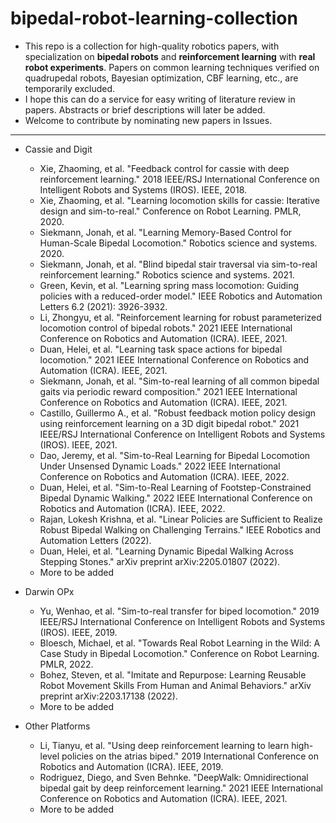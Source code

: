 # bipedal-robot-learning-collection  
+ This repo is a collection for high-quality robotics papers, with specialization on **bipedal robots** and **reinforcement learning** with **real robot experiments**. Papers on common learning techniques verified on quadrupedal robots, Bayesian optimization, CBF learning, etc., are temporarily excluded.       
+ I hope this can do a service for easy writing of literature review in papers. Abstracts or brief descriptions will later be added.     
+ Welcome to contribute by nominating new papers in Issues.    
 
------  
+ Cassie and Digit   
  - Xie, Zhaoming, et al. "Feedback control for cassie with deep reinforcement learning." 2018 IEEE/RSJ International Conference on Intelligent Robots and Systems (IROS). IEEE, 2018.  
  - Xie, Zhaoming, et al. "Learning locomotion skills for cassie: Iterative design and sim-to-real." Conference on Robot Learning. PMLR, 2020.   
  - Siekmann, Jonah, et al. "Learning Memory-Based Control for Human-Scale Bipedal Locomotion." Robotics science and systems. 2020.
  - Siekmann, Jonah, et al. "Blind bipedal stair traversal via sim-to-real reinforcement learning." Robotics science and systems. 2021.  
  - Green, Kevin, et al. "Learning spring mass locomotion: Guiding policies with a reduced-order model." IEEE Robotics and Automation Letters 6.2 (2021): 3926-3932.
  - Li, Zhongyu, et al. "Reinforcement learning for robust parameterized locomotion control of bipedal robots." 2021 IEEE International Conference on Robotics and Automation (ICRA). IEEE, 2021.   
  - Duan, Helei, et al. "Learning task space actions for bipedal locomotion." 2021 IEEE International Conference on Robotics and Automation (ICRA). IEEE, 2021.  
  - Siekmann, Jonah, et al. "Sim-to-real learning of all common bipedal gaits via periodic reward composition." 2021 IEEE International Conference on Robotics and Automation (ICRA). IEEE, 2021.  
  - Castillo, Guillermo A., et al. "Robust feedback motion policy design using reinforcement learning on a 3D digit bipedal robot." 2021 IEEE/RSJ International Conference on Intelligent Robots and Systems (IROS). IEEE, 2021.
  - Dao, Jeremy, et al. "Sim-to-Real Learning for Bipedal Locomotion Under Unsensed Dynamic Loads." 2022 IEEE International Conference on Robotics and Automation (ICRA). IEEE, 2022.  
  - Duan, Helei, et al. "Sim-to-Real Learning of Footstep-Constrained Bipedal Dynamic Walking." 2022 IEEE International Conference on Robotics and Automation (ICRA). IEEE, 2022.  
  - Rajan, Lokesh Krishna, et al. "Linear Policies are Sufficient to Realize Robust Bipedal Walking on Challenging Terrains." IEEE Robotics and Automation Letters (2022).  
  - Duan, Helei, et al. "Learning Dynamic Bipedal Walking Across Stepping Stones." arXiv preprint arXiv:2205.01807 (2022). 
  - More to be added

+ Darwin OPx  
  - Yu, Wenhao, et al. "Sim-to-real transfer for biped locomotion." 2019 IEEE/RSJ International Conference on Intelligent Robots and Systems (IROS). IEEE, 2019.
  - Bloesch, Michael, et al. "Towards Real Robot Learning in the Wild: A Case Study in Bipedal Locomotion." Conference on Robot Learning. PMLR, 2022.
  - Bohez, Steven, et al. "Imitate and Repurpose: Learning Reusable Robot Movement Skills From Human and Animal Behaviors." arXiv preprint arXiv:2203.17138 (2022).
  - More to be added

+ Other Platforms  
  - Li, Tianyu, et al. "Using deep reinforcement learning to learn high-level policies on the atrias biped." 2019 International Conference on Robotics and Automation (ICRA). IEEE, 2019.
  - Rodriguez, Diego, and Sven Behnke. "DeepWalk: Omnidirectional bipedal gait by deep reinforcement learning." 2021 IEEE International Conference on Robotics and Automation (ICRA). IEEE, 2021.
  - More to be added

